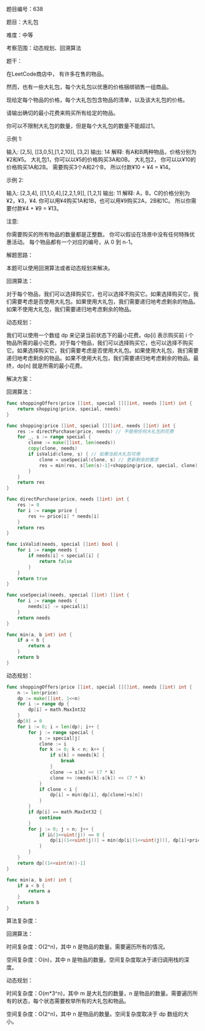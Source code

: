 题目编号：638

题目：大礼包

难度：中等

考察范围：动态规划、回溯算法

题干：

在LeetCode商店中， 有许多在售的物品。

然而，也有一些大礼包，每个大礼包以优惠的价格捆绑销售一组商品。

现给定每个物品的价格，每个大礼包包含物品的清单，以及该大礼包的价格。

请输出确切的最小花费来购买所有给定的物品。

你可以不限制大礼包的数量，但是每个大礼包的数量不能超过1。

示例 1:

输入: [2,5], [[3,0,5],[1,2,10]], [3,2]
输出: 14
解释: 
有A和B两种物品，价格分别为¥2和¥5。 
大礼包1，你可以以¥5的价格购买3A和0B。
大礼包2， 你可以以¥10的价格购买1A和2B。 
需要购买3个A和2个B， 所以付款¥10 + ¥4 = ¥14。

示例 2:

输入: [2,3,4], [[1,1,0,4],[2,2,1,9]], [1,2,1]
输出: 11
解释: 
A，B，C的价格分别为¥2，¥3，¥4. 
你可以用¥4购买1A和1B，也可以用¥9购买2A，2B和1C。 
所以你需要付款¥4 + ¥9 = ¥13。

注意:

你需要购买的所有物品的数量都是正整数。
你可以假设在场景中没有任何特殊优惠活动。
每个物品都有一个对应的编号，从 0 到 n-1。

解题思路：

本题可以使用回溯算法或者动态规划来解决。

回溯算法：

对于每个物品，我们可以选择购买它，也可以选择不购买它。如果选择购买它，我们需要考虑是否使用大礼包。如果使用大礼包，我们需要递归地考虑剩余的物品。如果不使用大礼包，我们需要递归地考虑剩余的物品。

动态规划：

我们可以使用一个数组 dp 来记录当前状态下的最小花费。dp[i] 表示购买前 i 个物品所需的最小花费。对于每个物品，我们可以选择购买它，也可以选择不购买它。如果选择购买它，我们需要考虑是否使用大礼包。如果使用大礼包，我们需要递归地考虑剩余的物品。如果不使用大礼包，我们需要递归地考虑剩余的物品。最终，dp[n] 就是所需的最小花费。

解决方案：

回溯算法：

```go
func shoppingOffers(price []int, special [][]int, needs []int) int {
    return shopping(price, special, needs)
}

func shopping(price []int, special [][]int, needs []int) int {
    res := directPurchase(price, needs) // 不使用任何大礼包的花费
    for _, s := range special {
        clone := make([]int, len(needs))
        copy(clone, needs)
        if isValid(clone, s) { // 如果当前大礼包可用
            clone = useSpecial(clone, s) // 更新剩余的需求
            res = min(res, s[len(s)-1]+shopping(price, special, clone)) // 递归计算剩余的花费
        }
    }
    return res
}

func directPurchase(price, needs []int) int {
    res := 0
    for i := range price {
        res += price[i] * needs[i]
    }
    return res
}

func isValid(needs, special []int) bool {
    for i := range needs {
        if needs[i] < special[i] {
            return false
        }
    }
    return true
}

func useSpecial(needs, special []int) []int {
    for i := range needs {
        needs[i] -= special[i]
    }
    return needs
}

func min(a, b int) int {
    if a < b {
        return a
    }
    return b
}
```

动态规划：

```go
func shoppingOffers(price []int, special [][]int, needs []int) int {
    n := len(price)
    dp := make([]int, 1<<n)
    for i := range dp {
        dp[i] = math.MaxInt32
    }
    dp[0] = 0
    for i := 0; i < len(dp); i++ {
        for j := range special {
            s := special[j]
            clone := i
            for k := 0; k < n; k++ {
                if s[k] > needs[k] {
                    break
                }
                clone -= s[k] << (7 * k)
                clone += (needs[k]-s[k]) << (7 * k)
            }
            if clone < i {
                dp[i] = min(dp[i], dp[clone]+s[n])
            }
        }
        if dp[i] == math.MaxInt32 {
            continue
        }
        for j := 0; j < n; j++ {
            if i&(1<<uint(j)) == 0 {
                dp[i|(1<<uint(j))] = min(dp[i|(1<<uint(j))], dp[i]+price[j])
            }
        }
    }
    return dp[(1<<uint(n))-1]
}

func min(a, b int) int {
    if a < b {
        return a
    }
    return b
}
```

算法复杂度：

回溯算法：

时间复杂度：O(2^n)，其中 n 是物品的数量。需要遍历所有的情况。

空间复杂度：O(n)，其中 n 是物品的数量。空间复杂度取决于递归调用栈的深度。

动态规划：

时间复杂度：O(m*3^n)，其中 m 是大礼包的数量，n 是物品的数量。需要遍历所有的状态，每个状态需要枚举所有的大礼包和物品。

空间复杂度：O(2^n)，其中 n 是物品的数量。空间复杂度取决于 dp 数组的大小。
